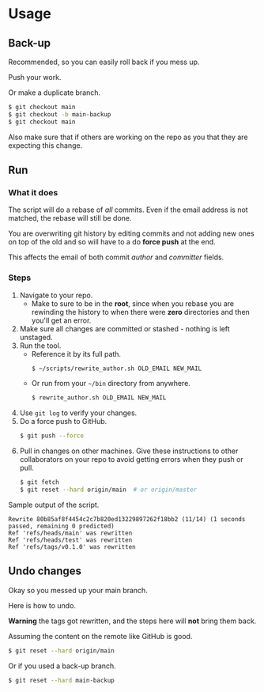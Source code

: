 # Usage


## Back-up

Recommended, so you can easily roll back if you mess up.

Push your work.

Or make a duplicate branch.

```sh
$ git checkout main
$ git checkout -b main-backup
$ git checkout main
```

Also make sure that if others are working on the repo as you that they are expecting this change.


## Run

### What it does

The script will do a rebase of _all_ commits. Even if the email address is not matched, the rebase will still be done.

You are overwriting git history by editing commits and not adding new ones on top of the old and so will have to a do **force push** at the end.

This affects the email of both commit _author_ and _committer_ fields.

### Steps

1. Navigate to your repo.
    - Make to sure to be in the **root**, since when you rebase you are rewinding the history to when there were **zero** directories and then you'll get an error.
2. Make sure all changes are committed or stashed - nothing is left unstaged.
3. Run the tool.
    - Reference it by its full path.
        ```sh
        $ ~/scripts/rewrite_author.sh OLD_EMAIL NEW_MAIL
        ```
    - Or run from your `~/bin` directory from anywhere.
        ```sh
        $ rewrite_author.sh OLD_EMAIL NEW_MAIL
        ```
4. Use `git log` to verify your changes.
5. Do a force push to GitHub.
    ```sh
    $ git push --force
    ```
6. Pull in changes on other machines. Give these instructions to other collaborators on your repo to avoid getting errors when they push or pull.
    ```sh
    $ git fetch
    $ git reset --hard origin/main  # or origin/master
    ```

Sample output of the script.

```
Rewrite 80b85af8f4454c2c7b820ed13229897262f18bb2 (11/14) (1 seconds passed, remaining 0 predicted)
Ref 'refs/heads/main' was rewritten
Ref 'refs/heads/test' was rewritten
Ref 'refs/tags/v0.1.0' was rewritten
```


## Undo changes

Okay so you messed up your main branch.

Here is how to undo.

**Warning** the tags got rewritten, and the steps here will **not** bring them back.

Assuming the content on the remote like GitHub is good.

```sh
$ git reset --hard origin/main
```

Or if you used a back-up branch.

```sh
$ git reset --hard main-backup
```
